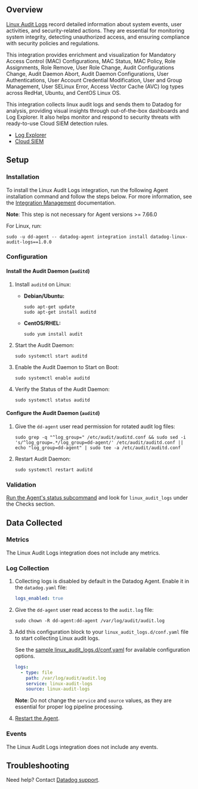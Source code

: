 ## Overview

[Linux Audit Logs][3] record detailed information about system events, user activities, and security-related actions. They are essential for monitoring system integrity, detecting unauthorized access, and ensuring compliance with security policies and regulations.

This integration provides enrichment and visualization for Mandatory Access Control (MAC) Configurations, MAC Status, MAC Policy, Role Assignments, Role Remove, User Role Change, Audit Configurations Change, Audit Daemon Abort, Audit Daemon Configurations, User Authentications, User Account Credential Modification, User and Group Management, User SELinux Error, Access Vector Cache (AVC) log types across RedHat, Ubuntu, and CentOS Linux OS.

This integration collects linux audit logs and sends them to Datadog for analysis, providing visual insights through out-of-the-box dashboards and Log Explorer. It also helps monitor and respond to security threats with ready-to-use Cloud SIEM detection rules.

* [Log Explorer][4]
* [Cloud SIEM][5]

## Setup

### Installation

To install the Linux Audit Logs integration, run the following Agent installation command and follow the steps below. For more information, see the [Integration Management][6] documentation.

**Note**: This step is not necessary for Agent versions >= 7.66.0

For Linux, run:
  ```shell
  sudo -u dd-agent -- datadog-agent integration install datadog-linux-audit-logs==1.0.0
  ```

### Configuration

#### Install the Audit Daemon (`auditd`) 

1. Install `auditd` on Linux:
    - **Debian/Ubuntu:**

      ```shell
      sudo apt-get update
      sudo apt-get install auditd
      ```

    - **CentOS/RHEL:**

      ```shell
      sudo yum install audit
      ```

2. Start the Audit Daemon:

    ```shell
    sudo systemctl start auditd
    ```

3. Enable the Audit Daemon to Start on Boot:
    ```shell
    sudo systemctl enable auditd
    ```

4. Verify the Status of the Audit Daemon:
    ```shell
    sudo systemctl status auditd
    ```

#### Configure the Audit Daemon (`auditd`)

1. Give the `dd-agent` user read permission for rotated audit log files:
    ```shell
    sudo grep -q "^log_group=" /etc/audit/auditd.conf && sudo sed -i 's/^log_group=.*/log_group=dd-agent/' /etc/audit/auditd.conf || echo "log_group=dd-agent" | sudo tee -a /etc/audit/auditd.conf
    ```

2. Restart Audit Daemon:
    ```shell
    sudo systemctl restart auditd
    ```

### Validation

[Run the Agent's status subcommand][8] and look for `linux_audit_logs` under the Checks section.

## Data Collected

### Metrics

The Linux Audit Logs integration does not include any metrics.

### Log Collection

1. Collecting logs is disabled by default in the Datadog Agent. Enable it in the `datadog.yaml` file:

   ```yaml
   logs_enabled: true
   ```

2. Give the `dd-agent` user read access to the `audit.log` file:

    ```shell
    sudo chown -R dd-agent:dd-agent /var/log/audit/audit.log
    ```

3. Add this configuration block to your `linux_audit_logs.d/conf.yaml` file to start collecting Linux audit logs.

   See the [sample linux_audit_logs.d/conf.yaml][7] for available configuration options.

   ```yaml
   logs:
     - type: file
       path: /var/log/audit/audit.log
       service: linux-audit-logs
       source: linux-audit-logs
   ```
   **Note**: Do not change the `service` and `source` values, as they are essential for proper log pipeline processing.

4. [Restart the Agent][2].

### Events

The Linux Audit Logs integration does not include any events.

## Troubleshooting

Need help? Contact [Datadog support][1].

[1]: https://docs.datadoghq.com/help/
[2]: https://docs.datadoghq.com/agent/guide/agent-commands/#start-stop-and-restart-the-agent
[3]: https://linux.org/
[4]: https://docs.datadoghq.com/logs/explorer/
[5]: https://www.datadoghq.com/product/cloud-siem/
[6]: https://docs.datadoghq.com/agent/guide/integration-management/?tab=linux#install
[7]: https://github.com/DataDog/integrations-core/blob/master/linux_audit_logs/datadog_checks/linux_audit_logs/data/conf.yaml.example
[8]: https://docs.datadoghq.com/agent/guide/agent-commands/#agent-status-and-information

